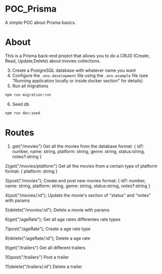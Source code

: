 # POC_Prisma
A simple POC about Prisma basics.
 
# About
This is a Prisma back-end project that allows you to do a CRUD (Create, Read, Update,Delete) about movies collections.


3. Create a PostgreSQL database with whatever name you want
4. Configure the `.env.development` file using the `.env.example` file (see "Running application locally or inside docker section" for details)
5. Run all migrations

```bash
npm run migration:run
```

6. Seed db

```bash
npm run dev:seed
```
# Routes
1) get("/movies")
Get all the movies from the database
format:
 {
    id?: number,
    name: string,
    platform: string,
    genre: string,
    status:string,
    notes?:string
   }

2)get("/movies/platform")
Get all the movies from a certain type of platform
format:
{
platform: string
}


3)post("/movies");
Create and post new movies
format:
{
    id?: number,
    name: string,
    platform: string,
    genre: string,
    status:string,
    notes?:string
}

4)put("/movies/:id");
Update the movie's section of "status" and "notes" with params

5)delete("/movies/:id");
Delete a movie with params

6)get("/ageRate");
Get all age rates differentes rate types

7)post("/ageRate");
Create a age rate type

8)delete("/ageRate/:id");
Delete a age rate

9)get("/trailers")
Get all different trailers

10)post("/trailers")
Post a trailer 

11)delete("/trailers/:id")
Delete a trailer